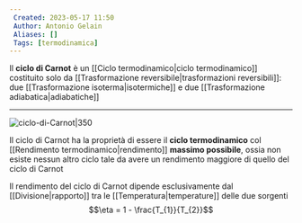 ```yaml
---
 Created: 2023-05-17 11:50
 Author: Antonio Gelain
 Aliases: []
 Tags: [termodinamica]
---
```


Il **ciclo di Carnot** è un [[Ciclo termodinamico|ciclo termodinamico]] costituito solo da [[Trasformazione reversibile|trasformazioni reversibili]]: due [[Trasformazione isoterma|isotermiche]] e due [[Trasformazione adiabatica|adiabatiche]]

---

![ciclo-di-Carnot|350](https://upload.wikimedia.org/wikipedia/commons/thumb/0/06/Carnot_cycle_p-V_diagram.svg/1024px-Carnot_cycle_p-V_diagram.svg.png)

Il ciclo di Carnot ha la proprietà di essere il **ciclo termodinamico** col [[Rendimento termodinamico|rendimento]] **massimo possibile**, ossia non esiste nessun altro ciclo tale da avere un rendimento maggiore di quello del ciclo di Carnot

Il rendimento del ciclo di Carnot dipende esclusivamente dal [[Divisione|rapporto]] tra le [[Temperatura|temperature]] delle due sorgenti
$$\eta = 1 - \frac{T_{1}}{T_{2}}$$